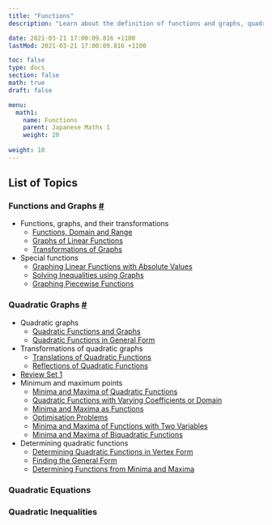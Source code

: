 ```yaml
---
title: "Functions"
description: "Learn about the definition of functions and graphs, quadratic functions and graphs, and their relation with quadratic equations and inequalities."

date: 2021-03-21 17:00:09.816 +1100
lastMod: 2021-03-21 17:00:09.816 +1100

toc: false
type: docs
section: false
math: true
draft: false

menu:
  math1:
    name: Functions
    parent: Japanese Maths 1
    weight: 20
    
weight: 10
---
```


## List of Topics

### Functions and Graphs [#](functions-and-graphs)

- Functions, graphs, and their transformations
    - [Functions, Domain and Range](functions-and-graphs/introduction)
    - [Graphs of Linear Functions](functions-and-graphs/linear-graphs)
    - [Transformations of Graphs](functions-and-graphs/transformations)
- Special functions
    - [Graphing Linear Functions with Absolute Values](functions-and-graphs/absolute-values)
    - [Solving Inequalities using Graphs](functions-and-graphs/inequalities-and-graphs)
    - [Graphing Piecewise Functions](functions-and-graphs/piecewise-functions)

### Quadratic Graphs [#](quadratic-graphs)

- Quadratic graphs
    - [Quadratic Functions and Graphs](quadratic-graphs/quadratic-functions)
    - [Quadratic Functions in General Form](quadratic-graphs/general-form)
- Transformations of quadratic graphs
    - [Translations of Quadratic Functions](quadratic-graphs/transformations-1)
    - [Reflections of Quadratic Functions](quadratic-graphs/transformations-2)
- [Review Set 1](quadratic-graphs/review-1)
- Minimum and maximum points
    - [Minima and Maxima of Quadratic Functions](quadratic-graphs/extrema-1)
    - [Quadratic Functions with Varying Coefficients or Domain](quadratic-graphs/extrema-2)
    - [Minima and Maxima as Functions](quadratic-graphs/extrema-as-functions)
    - [Optimisation Problems](quadratic-graphs/optimisation)
    - [Minima and Maxima of Functions with Two Variables](quadratic-graphs/bivariate-function)
    - [Minima and Maxima of Biquadratic Functions](quadratic-graphs/biquadratic-function)
- Determining quadratic functions
    - [Determining Quadratic Functions in Vertex Form](quadratic-graphs/determining-1)
    - [Finding the General Form](quadratic-graphs/determining-2)
    - [Determining Functions from Minima and Maxima](quadratic-graphs/determining-from-extrema)

### Quadratic Equations

### Quadratic Inequalities